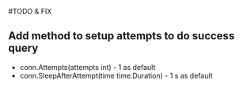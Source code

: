 #TODO & FIX

## Add method to setup attempts to do success query

* conn.Attempts(attempts int) - 1 as default
* conn.SleepAfterAttempt(time time.Duration) - 1 s as default